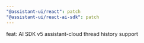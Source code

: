 ```yaml
---
"@assistant-ui/react": patch
"@assistant-ui/react-ai-sdk": patch
---
```


feat: AI SDK v5 assistant-cloud thread history support
